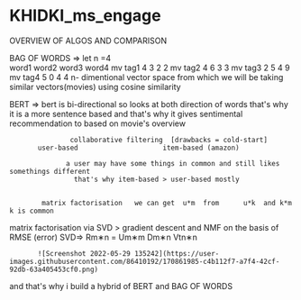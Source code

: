 # KHIDKI_ms_engage

OVERVIEW OF ALGOS AND COMPARISON

BAG OF WORDS =>
          let n =4			
            word1	word2	word3	word4
		mv tag1	4	      3	    2	   2
		mv tag2	4	      6	    3	   3
		mv tag3	2     	5	    4	   9
		mv tag4	5	      0	    4	   4
      n- dimentional vector space from which we will be taking similar vectors(movies) using cosine similarity
      
  BERT =>       bert is bi-directional so looks at both direction of words that's why it is a more sentence based and that's why it gives sentimental recommendation to based on movie's overview
                
                   
                   
                   collaborative filtering  [drawbacks = cold-start]
           user-based                     item-based (amazon)

                  a user may have some things in common and still likes somethings different
                    that's why item-based > user-based mostly
            
            
            matrix factorisation   we can get  u*m  from      u*k  and k*m   k is common 
matrix factorisation via SVD > gradient descent and  NMF  on the basis of RMSE (error)
            SVD=> Rm∗n = Um∗m Dm∗n Vtn∗n
            
           ![Screenshot 2022-05-29 135242](https://user-images.githubusercontent.com/86410192/170861985-c4b112f7-a7f4-42cf-92db-63a405453cf0.png)


and that's why i build a hybrid of BERT and BAG OF WORDS
